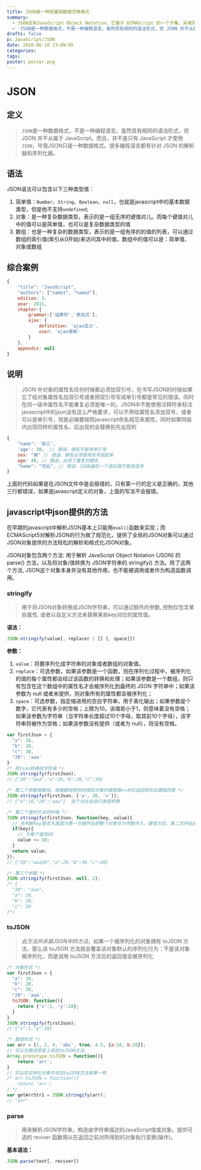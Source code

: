 ```yaml
---
title: JSON是一种轻量级数据交换格式
summary:
  - JSON全称JavaScript Object Notation，它基于 ECMAScript 的一个子集，采用完全独立于编程语言的文本格式来存储和表示数据。简洁和清晰的层次结构使得 JSON 成为理想的数据交换语言。 易于人阅读和编写，同时也易于机器解析和生成，并有效地提升网络传输效率。
  - 'JSON是一种数据格式，不是一种编程语言。虽然具有相同的语法形式，但 JSON 并不从属于 JavaScript。而且，并不是只有 JavaScript 才使用 `JSON`，毕竟JSON只是一种数据格式。很多编程语言都有针对 JSON 的解析器和序列化器'
drafts: false
p: JavaScript/JSON
date: 2020-06-10 23:09:05
categories:
tags:
poster: poster.png
---
```


# JSON

## 定义
> `JSON`是一种数据格式，不是一种编程语言。虽然具有相同的语法形式，但 JSON 并不从属于 JavaScript。而且，并不是只有 JavaScript 才使用 `JSON`，毕竟JSON只是一种数据格式。很多编程语言都有针对 JSON 的解析器和序列化器。

## 语法

JSON语法可以包含以下三种类型值：
1. 简单值：`Number`、`String`、`Boolean`、`null`，也就是javascript中的基本数据类型，但是他不支持`undefined`;
2. 对象：是一种复杂数据类型，表示的是一组无序的键值对儿。而每个键值对儿中的值可以是简单值，也可以是复杂数据类型的值
3. 数组：也是一种复杂的数据类型，表示的是一组有序的的值的列表，可以通过数组的索引值(索引从0开始)来访问其中的值，数组中的值可以是：简单值、对象或数组

## 综合案例
```javascript
{
    "title": "JavaScript",
    "authors": ["name1", "name2"],
    edition: 3,
    year: 2011,
    chapter:{
        grammar:['运算符','表达式'],
        ajax: {
            definition: 'ajax定义',
            user: 'ajax使用'
        }
    },
    appendix: null
}
```

## 说明

> JSON 中对象的属性名任何时候都必须加双引号，在书写JSON的时候如果忘了给对象属性名加双引号或者把双引号写成单引号都是常见的错误。同时在同一级中属性名不能重复必须是唯一的，JSON中不能使用注释符来标注
javascript中的json没有这么严格要求，可以不用给属性名添加双号，或者可以是单引号，但是必输要按照javascript命名规范来属性，同时如果同级内出现同样的属性名，后出现的会替换到先出现的


```javascript
{
    "name": '张三',
    'age': 30,  // 错误，键名不能用单引号
    sex: "男" // 错误，键名必须使用双号括起来
    age: 40, // 错误，出现了重复的键名
    "home": "河北", // 错误，JSON最后一个值后面不能有逗号
}
```

上面的代码如果是在JSON文件中是会报错的，只有第一行的定义是正确的，其他三行都错误，如果是javascript定义的对象，上面的写法不会报错。


## javascript中json提供的方法

在早期的javascript中解析JSON基本上只能用`eval()`函数来实现；而ECMAScript5对解析JSON的行为做了规范化，提供了全局的JSON对象可以通过JSON对象提供的方法轻松的解析和格式化JSON对象。

JSON对象包含两个方法: 用于解析 JavaScript Object Notation  (JSON) 的 parse() 方法，以及将对象/值转换为 JSON字符串的 stringify() 方法。除了这两个方法, JSON这个对象本身并没有其他作用，也不能被调用或者作为构造函数调用。

### stringify
> 用于将JSON对象转换成JSON字符串，可以通过额外的参数, 控制仅包含某些属性, 或者以自定义方法来替换某些key对应的属性值。

**语法：**


```javascript
JSON.stringify(value[, replacer | [] [, space]])
```

**参数：**

1. `value`：将要序列化成字符串的对象或者数组的对象值。
2. `replace`：可选参数，如果该参数是一个函数，则在序列化过程中，被序列化的值的每个属性都会经过该函数的转换和处理；如果该参数是一个数组，则只有包含在这个数组中的属性名才会被序列化到最终的 JSON 字符串中；如果该参数为 null 或者未提供，则对象所有的属性都会被序列化；
3. `space`：可选参数，指定缩进用的空白字符串，用于美化输出；如果参数是个数字，它代表有多少的空格；上限为10。该值若小于1，则意味着没有空格；如果该参数为字符串（当字符串长度超过10个字母，取其前10个字母），该字符串将被作为空格；如果该参数没有提供（或者为 null），将没有空格。

```javascript
var firstJson = {
  "a": 10,
  "b": 20,
  "c": 30,
  "20": 'aaa'
}
/* 把json转换成字符串 */
JSON.stringify(firstJson);
// {"20":"aaa","a":10,"b":20,"c":30}

/* 第二个参数是数组，根据数组提供的值和对象的键值做==对比返回存在此键值的值 */
JSON.stringify(firstJson, ['a', 20, 'x']);
// {"a":10,"20":"aaa"}  这个对比会进行类型转换

/* 第二个值时方法的时候 */
JSON.stringify(firstJson, function(key, value){
  // 先判断key是否为真因为第一次循环会把整个对象作为参数传入，键值为空，第二次开始遍历每个值
  if(key){
    // 为每个值加10
    value += 10;
  }
  return value;
});
// {"20":"aaa10","a":20,"b":30,"c":40}

/* 第三个参数 */
JSON.stringify(firstJson, null, 2);
/* {
  "20": "aaa",
  "a": 10,
  "b": 20,
  "c": 30
}*/
```

### toJSON
> _此方法并非是JSON中的方法_，如果一个被序列化的对象拥有 toJSON 方法，那么该 toJSON 方法就会覆盖该对象默认的序列化行为：不是该对象被序列化，而是调用 toJSON 方法后的返回值会被序列化

```javascript
/* 对象形式 */
var firstJson = {
  "a": 10,
  "b": 20,
  "c": 30,
  "20": 'aaa',
  toJSON: function(){
    return {'x':1, 'y':10};
  }
}
JSON.stringify(firstJson);
// {"x":1,"y":10}

/* 数组形式 */
var arr = [1, 2, 4, 'abc', true, 4.5, {a:10, b:20}];
// 可以在数组原型上添加toJSON方法。
Array.prototype.toJSON = function(){
    return 'arr';
}
// 可以在实例化对象中添加toJSON方法效果一样
/* arr.toJSON = function(){
    return 'arr';
} */
var getArrStr1 = JSON.stringify(arr);
// "arr"
```

### parse
> 用来解析JSON字符串，构造由字符串描述的JavaScript值或对象。提供可选的 reviver 函数用以在返回之前对所得到的对象执行变换(操作)。

**基本语法：**
```javascript
JSON.parse(text[, reviver])
```
